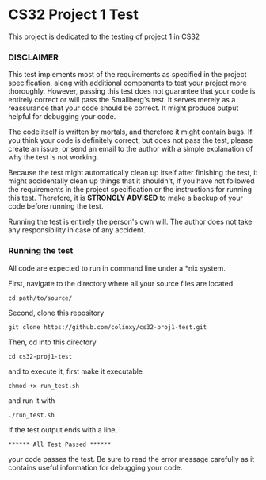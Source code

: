 # CS32 Project 1 Test

This project is dedicated to the testing of project 1 in CS32

### DISCLAIMER

This test implements most of the requirements as specified in
the project specification, along with additional components
to test your project more thoroughly.
However, passing this test does not guarantee that your code
is entirely correct or will pass the Smallberg's test. It
serves merely as a reassurance that your code should be correct.
It might produce output helpful for debugging your code.

The code itself is written by mortals, and therefore it might
contain bugs. If you think your code is definitely correct,
but does not pass the test, please create an issue, or send
an email to the author with a simple explanation of why
the test is not working.

Because the test might automatically clean up itself after
finishing the test, it might accidentally clean up things that
it shouldn't, if you have not followed the requirements in
the project specification or the instructions for running this
test. Therefore, it is **STRONGLY ADVISED** to make a backup
of your code before running the test.

Running the test is entirely the person's own will. The author
does not take any responsibility in case of any accident.


### Running the test

All code are expected to run in command line under
a *nix system.

First, navigate to the directory where all your source files
are located

`cd path/to/source/`

Second, clone this repository

`git clone https://github.com/colinxy/cs32-proj1-test.git`

Then, cd into this directory

`cd cs32-proj1-test`

and to execute it, first make it executable

`chmod +x run_test.sh`

and run it with

`./run_test.sh`

If the test output ends with a line,

`****** All Test Passed ******`

your code passes the test. Be sure to read
the error message carefully as it contains
useful information for debugging your code.
